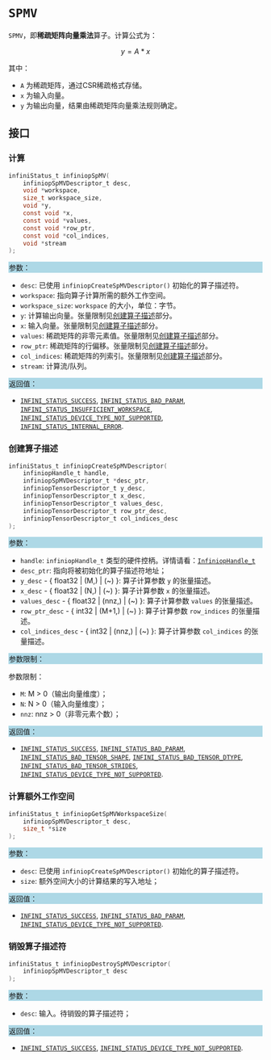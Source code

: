 # `SPMV`

`SPMV`，即**稀疏矩阵向量乘法**算子。计算公式为：

$$ y = A * x $$

其中：

- `A` 为稀疏矩阵，通过CSR稀疏格式存储。
- `x` 为输入向量。
- `y` 为输出向量，结果由稀疏矩阵向量乘法规则确定。

## 接口

### 计算

```c
infiniStatus_t infiniopSpMV(
    infiniopSpMVDescriptor_t desc,
    void *workspace,
    size_t workspace_size,
    void *y,
    const void *x,
    const void *values,
    const void *row_ptr,
    const void *col_indices,
    void *stream
);
```

<div style="background-color: lightblue; padding: 1px;"> 参数： </div>

- `desc`:
  已使用 `infiniopCreateSpMVDescriptor()` 初始化的算子描述符。
- `workspace`:
  指向算子计算所需的额外工作空间。
- `workspace_size`:
  `workspace` 的大小，单位：字节。
- `y`:
  计算输出向量。张量限制见[创建算子描述](#创建算子描述)部分。
- `x`:
  输入向量。张量限制见[创建算子描述](#创建算子描述)部分。
- `values`:
  稀疏矩阵的非零元素值。张量限制见[创建算子描述](#创建算子描述)部分。
- `row_ptr`:
  稀疏矩阵的行偏移。张量限制见[创建算子描述](#创建算子描述)部分。
- `col_indices`:
  稀疏矩阵的列索引。张量限制见[创建算子描述](#创建算子描述)部分。
- `stream`:
  计算流/队列。

<div style="background-color: lightblue; padding: 1px;">  返回值：</div>

- [`INFINI_STATUS_SUCCESS`], [`INFINI_STATUS_BAD_PARAM`], [`INFINI_STATUS_INSUFFICIENT_WORKSPACE`], [`INFINI_STATUS_DEVICE_TYPE_NOT_SUPPORTED`], [`INFINI_STATUS_INTERNAL_ERROR`].

### 创建算子描述

```c
infiniStatus_t infiniopCreateSpMVDescriptor(
    infiniopHandle_t handle,
    infiniopSpMVDescriptor_t *desc_ptr,
    infiniopTensorDescriptor_t y_desc,
    infiniopTensorDescriptor_t x_desc,
    infiniopTensorDescriptor_t values_desc,
    infiniopTensorDescriptor_t row_ptr_desc,
    infiniopTensorDescriptor_t col_indices_desc
);
```

<div style="background-color: lightblue; padding: 1px;"> 参数：</div>

- `handle`:
  `infiniopHandle_t` 类型的硬件控柄。详情请看：[`InfiniopHandle_t`]
- `desc_ptr`:
  指向将被初始化的算子描述符地址；
- `y_desc` - { float32 | (M,) | (~) }:
  算子计算参数 `y` 的张量描述。
- `x_desc` - { float32 | (N,) | (~) }:
  算子计算参数 `x` 的张量描述。
- `values_desc` - { float32 | (nnz,) | (~) }:
  算子计算参数 `values` 的张量描述。
- `row_ptr_desc` - { int32 | (M+1,) | (~) }:
  算子计算参数 `row_indices` 的张量描述。
- `col_indices_desc` - { int32 | (nnz,) | (~) }:
  算子计算参数 `col_indices` 的张量描述。

<div style="background-color: lightblue; padding: 1px;"> 参数限制：</div>

参数限制：

- `M`: M > 0（输出向量维度）；
- `N`: N > 0（输入向量维度）；
- `nnz`: nnz > 0（非零元素个数）；

<div style="background-color: lightblue; padding: 1px;"> 返回值：</div>

- [`INFINI_STATUS_SUCCESS`], [`INFINI_STATUS_BAD_PARAM`], [`INFINI_STATUS_BAD_TENSOR_SHAPE`], [`INFINI_STATUS_BAD_TENSOR_DTYPE`], [`INFINI_STATUS_BAD_TENSOR_STRIDES`], [`INFINI_STATUS_DEVICE_TYPE_NOT_SUPPORTED`].

### 计算额外工作空间

```c
infiniStatus_t infiniopGetSpMVWorkspaceSize(
    infiniopSpMVDescriptor_t desc,
    size_t *size
);
```

<div style="background-color: lightblue; padding: 1px;"> 参数：</div>

- `desc`:
  已使用 `infiniopCreateSpMVDescriptor()` 初始化的算子描述符。
- `size`:
  额外空间大小的计算结果的写入地址；

<div style="background-color: lightblue; padding: 1px;"> 返回值：</div>

- [`INFINI_STATUS_SUCCESS`], [`INFINI_STATUS_BAD_PARAM`], [`INFINI_STATUS_DEVICE_TYPE_NOT_SUPPORTED`].

### 销毁算子描述符

```c
infiniStatus_t infiniopDestroySpMVDescriptor(
    infiniopSpMVDescriptor_t desc
);
```

<div style="background-color: lightblue; padding: 1px;"> 参数： </div>

- `desc`:
  输入。待销毁的算子描述符；

<div style="background-color: lightblue; padding: 1px;"> 返回值： </div>

- [`INFINI_STATUS_SUCCESS`], [`INFINI_STATUS_DEVICE_TYPE_NOT_SUPPORTED`].

<!-- 链接 -->
[`InfiniopHandle_t`]: /handle/README.md

[`INFINI_STATUS_SUCCESS`]:/common/status/README.md#INFINI_STATUS_SUCCESS
[`INFINI_STATUS_BAD_PARAM`]:/common/status/README.md#INFINI_STATUS_BAD_PARAM
[`INFINI_STATUS_INSUFFICIENT_WORKSPACE`]:/common/status/README.md#INFINI_STATUS_INSUFFICIENT_WORKSPACE
[`INFINI_STATUS_DEVICE_TYPE_NOT_SUPPORTED`]:/common/status/README.md#INFINI_STATUS_DEVICE_TYPE_NOT_SUPPORTED
[`INFINI_STATUS_INTERNAL_ERROR`]:/common/status/README.md#INFINI_STATUS_INTERNAL_ERROR
[`INFINI_STATUS_BAD_TENSOR_SHAPE`]:/common/status/README.md#INFINI_STATUS_BAD_TENSOR_SHAPE
[`INFINI_STATUS_BAD_TENSOR_DTYPE`]:/common/status/README.md#INFINI_STATUS_BAD_TENSOR_DTYPE
[`INFINI_STATUS_BAD_TENSOR_STRIDES`]:/common/status/README.md#INFINI_STATUS_BAD_TENSOR_STRIDES
